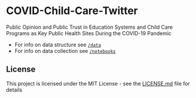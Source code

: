 # COVID-Child-Care-Twitter

Public Opinion and Public Trust in Education Systems and Child Care Programs as Key Public Health Sites During the COVID-19 Pandemic

- For info on data structure see [`/data`](data/README.md)
- For info on data collection see [`/notebooks`](notebooks/README.md)

## License

This project is licensed under the MIT License - see the [LICENSE.md](LICENSE.md) file for details
